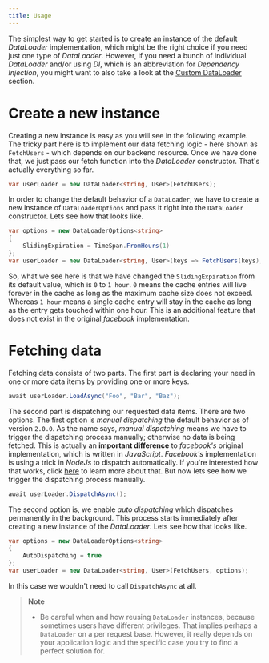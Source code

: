 ```yaml
---
title: Usage
---
```


The simplest way to get started is to create an instance of the default
_DataLoader_ implementation, which might be the right choice if you need just
one type of _DataLoader_. However, if you need a bunch of individual
_DataLoader_ and/or using _DI_, which is an abbreviation for
_Dependency Injection_, you might want to also take a look at the
[Custom DataLoader](/docs/greendonut/v10/advanced-concepts) section.

# Create a new instance

Creating a new instance is easy as you will see in the following example. The
tricky part here is to implement our data fetching logic - here shown as
`FetchUsers` - which depends on our backend resource. Once we have done that, we
just pass our fetch function into the _DataLoader_ constructor. That's actually
everything so far.

```csharp
var userLoader = new DataLoader<string, User>(FetchUsers);
```

In order to change the default behavior of a `DataLoader`, we have to create a
new instance of `DataLoaderOptions` and pass it right into the `DataLoader`
constructor. Lets see how that looks like.

```csharp
var options = new DataLoaderOptions<string>
{
    SlidingExpiration = TimeSpan.FromHours(1)
};
var userLoader = new DataLoader<string, User>(keys => FetchUsers(keys), options);
```

So, what we see here is that we have changed the `SlidingExpiration` from its
default value, which is `0` to `1 hour`. `0` means the cache entries will live
forever in the cache as long as the maximum cache size does not exceed. Whereas
`1 hour` means a single cache entry will stay in the cache as long as the entry
gets touched within one hour. This is an additional feature that does not exist
in the original _facebook_ implementation.

# Fetching data

Fetching data consists of two parts. The first part is declaring your need in one or
more data items by providing one or more keys.

```csharp
await userLoader.LoadAsync("Foo", "Bar", "Baz");
```

The second part is dispatching our requested data items. There are two options.
The first option is _manual dispatching_ the default behavior as of version `2.0.0`.
As the name says, _manual dispatching_ means we have to trigger the dispatching
process manually; otherwise no data is being fetched. This is actually an
**important difference** to _facebook's_ original implementation, which is
written in _JavaScript_. _Facebook's_ implementation is using a trick in
_NodeJs_ to dispatch automatically. If you're interested how that works, click
[here](https://stackoverflow.com/questions/19822668/what-exactly-is-a-node-js-event-loop-tick/19823583#19823583)
to learn more about that. But now lets see how we trigger the dispatching
process manually.

```csharp
await userLoader.DispatchAsync();
```

The second option is, we enable _auto dispatching_ which dispatches permanently
in the background. This process starts immediately after creating a new instance
of the _DataLoader_. Lets see how that looks like.

```csharp
var options = new DataLoaderOptions<string>
{
    AutoDispatching = true
};
var userLoader = new DataLoader<string, User>(FetchUsers, options);
```

In this case we wouldn't need to call `DispatchAsync` at all.

> **Note**
>
> - Be careful when and how reusing `DataLoader` instances, because sometimes
>   users have different privileges. That implies perhaps a `DataLoader` on a
>   per request base. However, it really depends on your application logic and
>   the specific case you try to find a perfect solution for.
